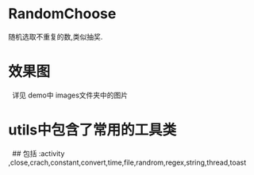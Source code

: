 # RandomChoose
随机选取不重复的数,类似抽奖.
# 效果图
   详见 demo中 images文件夹中的图片
# utils中包含了常用的工具类
   ## 包括 :activity ,close,crach,constant,convert,time,file,randrom,regex,string,thread,toast
